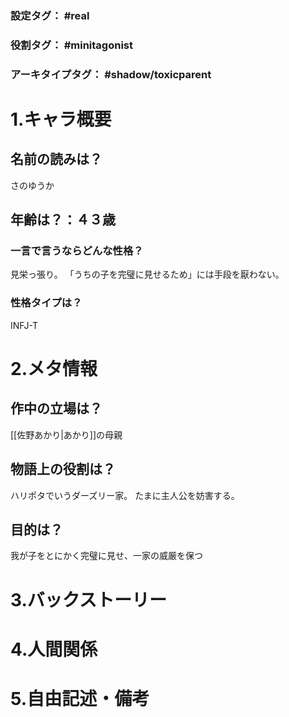 ### 設定タグ： #real 
### 役割タグ：  #minitagonist
### アーキタイプタグ： #shadow/toxicparent
# 1.キャラ概要 
## 名前の読みは？
さのゆうか
## 年齢は？：４３歳
### 一言で言うならどんな性格？
見栄っ張り。
「うちの子を完璧に見せるため」には手段を厭わない。
### 性格タイプは？
INFJ-T
# 2.メタ情報
## 作中の立場は？
[[佐野あかり|あかり]]の母親
## 物語上の役割は？
ハリポタでいうダーズリー家。
たまに主人公を妨害する。
## 目的は？
我が子をとにかく完璧に見せ、一家の威厳を保つ
# 3.バックストーリー
# 4.人間関係
# 5.自由記述・備考